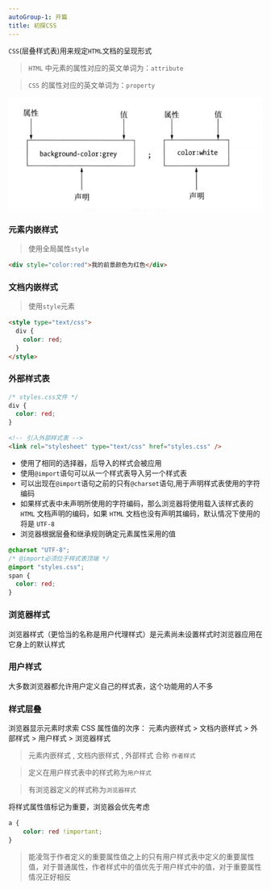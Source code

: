 ```yaml
---
autoGroup-1: 开篇
title: 初探CSS
---
```


`CSS`(层叠样式表)用来规定`HTML`文档的呈现形式

> `HTML` 中元素的属性对应的英文单词为：`attribute`

> `CSS` 的属性对应的英文单词为：`property`

![CSS样式刨析](../../.vuepress/public/theDefinitiveGuideToHTML5/css-property.png)

### 元素内嵌样式

> 使用全局属性`style`

```html
<div style="color:red">我的前景颜色为红色</div>
```

### 文档内嵌样式

> 使用`style`元素

```html
<style type="text/css">
  div {
    color: red;
  }
</style>
```

### 外部样式表

```css
/* styles.css文件 */
div {
  color: red;
}
```

```html
<!-- 引入外部样式表 -->
<link rel="stylesheet" type="text/css" href="styles.css" />
```

- 使用了相同的选择器，后导入的样式会被应用
- 使用`@import`语句可以从一个样式表导入另一个样式表
- 可以出现在`@import`语句之前的只有`@charset`语句,用于声明样式表使用的字符编码
- 如果样式表中未声明所使用的字符编码，那么浏览器将使用载入该样式表的 `HTML` 文档声明的编码，如果 `HTML` 文档也没有声明其编码，默认情况下使用的将是 `UTF-8`
- 浏览器根据层叠和继承规则确定元素属性采用的值

```css
@charset "UTF-8";
/* @import必须位于样式表顶端 */
@import "styles.css";
span {
  color: red;
}
```

### 浏览器样式

浏览器样式（更恰当的名称是用户代理样式）是元素尚未设置样式时浏览器应用在它身上的默认样式

### 用户样式

大多数浏览器都允许用户定义自己的样式表，这个功能用的人不多

### 样式层叠

浏览器显示元素时求索 CSS 属性值的次序：
元素内嵌样式 > 文档内嵌样式 > 外部样式 > 用户样式 > 浏览器样式

> 元素内嵌样式 , 文档内嵌样式 , 外部样式 合称 `作者样式`

> 定义在用户样式表中的样式称为`用户样式`

> 有浏览器定义的样式称为`浏览器样式`

将样式属性值标记为重要，浏览器会优先考虑

```CSS
a {
    color: red !important;
}
```

> 能凌驾于作者定义的重要属性值之上的只有用户样式表中定义的重要属性值，对于普通属性，作者样式中的值优先于用户样式中的值，对于重要属性情况正好相反
